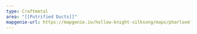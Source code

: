 ```yaml
---
type: Craftmetal
area: "[[Putrified Ducts]]"
mapgenie-url: https://mapgenie.io/hollow-knight-silksong/maps/pharloom?locationIds=479139
---
```

